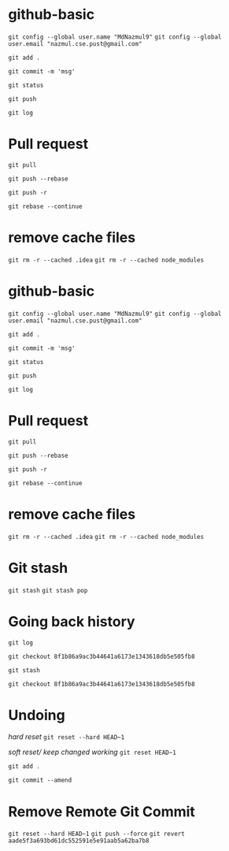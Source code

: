 # github-basic

```git config --global user.name "MdNazmul9"```
```git config --global user.email "nazmul.cse.pust@gmail.com"```


```git add .```

```git commit -m 'msg'```


```git status```

```git push```

```git log```

# Pull request
```git pull```

```git push --rebase```

```git push -r```

```git rebase --continue```

# remove cache files

```git rm -r --cached .idea```
```git rm -r --cached node_modules```

# github-basic

```git config --global user.name "MdNazmul9"```
```git config --global user.email "nazmul.cse.pust@gmail.com"```


```git add .```

```git commit -m 'msg'```


```git status```

```git push```

```git log```

# Pull request
```git pull```

```git push --rebase```

```git push -r```

```git rebase --continue```

# remove cache files

```git rm -r --cached .idea```
```git rm -r --cached node_modules```

# Git stash
```git stash```
```git stash pop```


# Going back history
```git log```

```git checkout 8f1b86a9ac3b44641a6173e1343618db5e505fb8```

```git stash```

```git checkout 8f1b86a9ac3b44641a6173e1343618db5e505fb8```

# Undoing 
*hard reset*
```git reset --hard HEAD~1```

*soft reset/ keep changed working*
```git reset HEAD~1```

```git add .```

```git commit --amend```
 
 # Remove Remote Git Commit
 ```git reset --hard HEAD~1```
 ```git push --force```
```git revert aade5f3a693bd61dc552591e5e91aab5a62ba7b8 ```